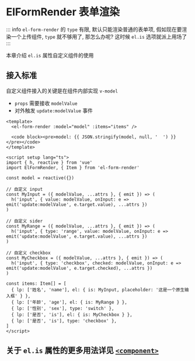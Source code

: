 # ElFormRender 表单渲染

::: info
`el-form-render` 的 `type` 有限, 默认只能渲染普通的表单项, 假如现在要渲染一个上传组件, `type` 就不够用了, 那怎么办呢? 这时候 `el.is` 选项就派上用场了
:::

本章介绍 `el.is` 属性自定义组件的使用

## 接入标准

自定义组件接入的关键是在组件内部实现 `v-model`

- `props` 需要接收 `modelValue`
- 对外触发 `update:modelValue` 事件

```vue preview
<template>
  <el-form-render :model="model" :items="items" />
  
  <code block><pre>model: {{ JSON.stringify(model, null, '  ') }}</pre></code>
</template>

<script setup lang="ts">
import { h, reactive } from 'vue'
import ElFormRender, { Item } from 'el-form-render'

const model = reactive({})

// 自定义 input
const MyInput = ({ modelValue, ...attrs }, { emit }) => (
  h('input', { value: modelValue, onInput: e => emit('update:modelValue', e.target.value), ...attrs })
)

// 自定义 sider
const MyRange = ({ modelValue, ...attrs }, { emit }) => (
  h('input', { type: 'range', value: modelValue, onInput: e => emit('update:modelValue', e.target.value), ...attrs })
)

// 自定义 checkbox
const MyCheckbox = ({ modelValue, ...attrs }, { emit }) => (
  h('input', { type: 'checkbox', checked: modelValue, onInput: e => emit('update:modelValue', e.target.checked), ...attrs })
)

const items: Item[] = [
  { lp: ['姓名', 'name'], el: { is: MyInput, placeholder: '这是一个原生输入框' } },
  { lp: ['年龄', 'age'], el: { is: MyRange } },
  { lp: ['性别', 'sex'], type: 'switch' },
  { lp: ['是否', 'is'], el: { is: MyCheckbox } },
  { lp: ['是否', 'is'], type: 'checkbox' },
]
</script>
```

## 关于 `el.is` 属性的更多用法详见 [`<component>`](https://vuejs.org/api/built-in-special-elements.html#component)